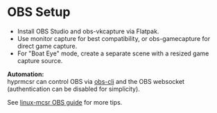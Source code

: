 # OBS Setup

- Install OBS Studio and obs-vkcapture via Flatpak.
- Use monitor capture for best compatibility, or obs-gamecapture for direct game capture.
- For "Boat Eye" mode, create a separate scene with a resized game capture source.

**Automation:**  
hyprmcsr can control OBS via [obs-cli](https://github.com/pschmitt/obs-cli) and the OBS websocket (authentication can be disabled for simplicity).

See [linux-mcsr OBS guide](https://its-saanvi.github.io/linux-mcsr/obs.html) for more tips.